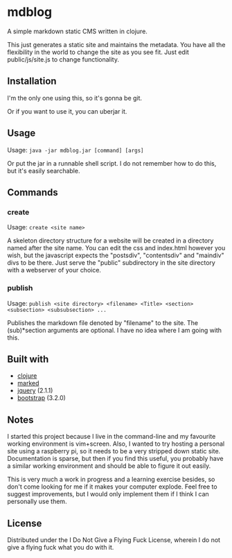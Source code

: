 # mdblog

A simple markdown static CMS written in clojure.

This just generates a static site and maintains the metadata. You have all the flexibility in the world to change the site as you see fit. Just edit public/js/site.js to change functionality.

## Installation

I'm the only one using this, so it's gonna be git.

Or if you want to use it, you can uberjar it.

## Usage

Usage: ```java -jar mdblog.jar [command] [args]```

Or put the jar in a runnable shell script. I do not remember how to do this, but it's easily searchable.

## Commands

### create

Usage: ```create <site name>```

A skeleton directory structure for a website will be created in a directory named after the site name. You can edit the css and index.html however you wish, but the javascript expects the "postsdiv", "contentsdiv" and "maindiv" divs to be there. Just serve the "public" subdirectory in the site directory with a webserver of your choice.

### publish

Usage: ```publish <site directory> <filename> <Title> <section> <subsection> <subsubsection> ...```

Publishes the markdown file denoted by "filename" to the site. The (sub)*section arguments are optional. I have no idea where I am going with this.

## Built with

* [clojure](http://clojure.org)
* [marked](https://github.com/chjj/marked/commit/3e02a69921b9b4009d0b17aa1fe0ae2546f96de2) 
* [jquery](http://jquery.com/) (2.1.1)
* [bootstrap](http://getbootstrap.com) (3.2.0)

## Notes

I started this project because I live in the command-line and my favourite working environment is vim+screen. Also, I wanted to try hosting a personal site using a raspberry pi, so it needs to be a very stripped down static site. Documentation is sparse, but then if you find this useful, you probably have a similar working environment and should be able to figure it out easily.

This is very much a work in progress and a learning exercise besides, so don't come looking for me if it makes your computer explode. Feel free to suggest improvements, but I would only implement them if I think I can personally use them.

## License

Distributed under the I Do Not Give a Flying Fuck License, wherein I do not give a flying fuck what you do with it.
